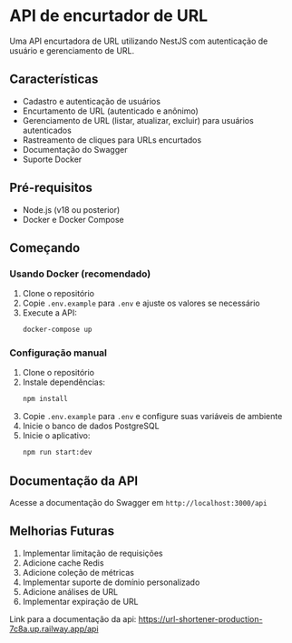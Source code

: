 # API de encurtador de URL

Uma API encurtadora de URL utilizando NestJS com autenticação de usuário e gerenciamento de URL.

## Características

- Cadastro e autenticação de usuários
- Encurtamento de URL (autenticado e anônimo)
- Gerenciamento de URL (listar, atualizar, excluir) para usuários autenticados
- Rastreamento de cliques para URLs encurtados
- Documentação do Swagger
- Suporte Docker

## Pré-requisitos

- Node.js (v18 ou posterior)
- Docker e Docker Compose

## Começando

### Usando Docker (recomendado)

1. Clone o repositório
2. Copie `.env.example` para `.env` e ajuste os valores se necessário
3. Execute a API:
   ```bash
   docker-compose up
   ```

### Configuração manual

1. Clone o repositório
2. Instale dependências:
   ```bash
   npm install
   ```
3. Copie `.env.example` para `.env` e configure suas variáveis ​​de ambiente
4. Inicie o banco de dados PostgreSQL
5. Inicie o aplicativo:
   ```bash
   npm run start:dev
   ```

## Documentação da API

Acesse a documentação do Swagger em `http://localhost:3000/api`

## Melhorias Futuras

1. Implementar limitação de requisições
2. Adicione cache Redis
3. Adicione coleção de métricas
4. Implementar suporte de domínio personalizado
5. Adicione análises de URL
6. Implementar expiração de URL

Link para a documentação da api:
https://url-shortener-production-7c8a.up.railway.app/api
